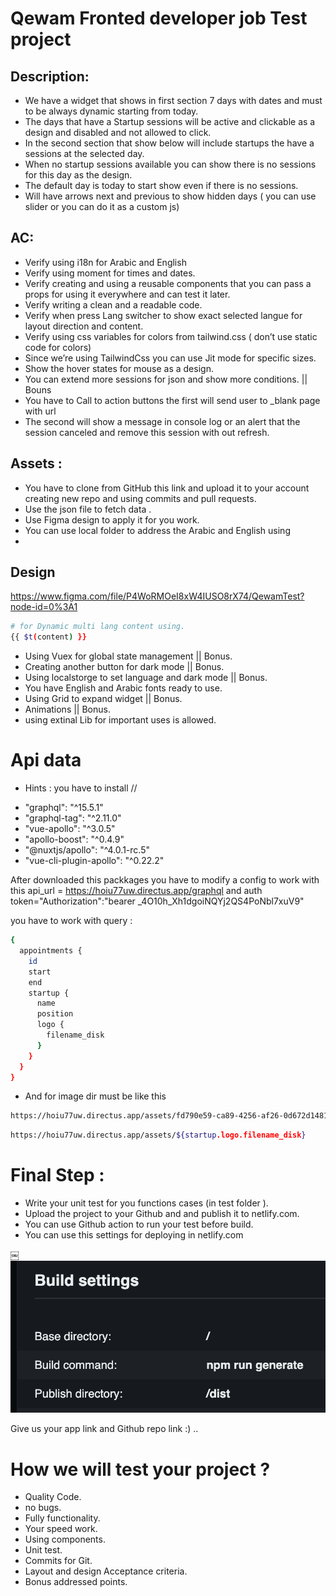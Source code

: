 # Qewam Fronted developer job Test project

## Description:
- We have a widget that shows in first section 7 days with dates  and must to be always dynamic starting from today.
- The days that have a Startup sessions will be active and clickable as a design and disabled and not allowed to click.
- In the second section that show below will include startups the have a sessions at the selected day.
- When no startup sessions available you can show there is no sessions for this day as the design.
- The default day is today to start show even if there is no sessions.
- Will have  arrows next and previous to show hidden days ( you can use slider or you can do it as a custom js)


## AC:
- Verify using i18n for Arabic and English 
- Verify using moment for times and dates.
- Verify  creating and using a reusable components that you can pass a props for using it everywhere and can test it later.
- Verify writing a clean and a readable code.
- Verify when press Lang switcher to show exact selected langue for layout direction and content.
- Verify using css variables for colors from tailwind.css ( don’t use static code for colors)
- Since we’re using TailwindCss you can use Jit mode for specific sizes.
- Show the hover states for mouse as a design.
- You can extend more sessions for json and show more conditions. || Bouns 
- You have to Call to action buttons the first will send user to _blank page with url 
- The second will show a message in console log or an alert that the session canceled and remove this session with out refresh. 


## Assets :
- You have to clone from GitHub this link and upload it to your account creating new repo and using commits and pull requests.
- Use the json file to fetch data .
- Use Figma design to apply it for you work.
- You can use local folder to address the Arabic and English using 
- 
## Design

https://www.figma.com/file/P4WoRMOeI8xW4IUSO8rX74/QewamTest?node-id=0%3A1

```bash
# for Dynamic multi lang content using.
{{ $t(content) }}

```
- Using Vuex for global state management   || Bonus.
- Creating another button for dark mode  || Bonus. 
- Using localstorge to set language and dark mode  || Bonus.
- You have English and Arabic fonts ready to use.
- Using Grid to expand widget || Bonus.
- Animations   || Bonus.
- using extinal Lib for important uses is allowed.

# Api data 
- Hints : you have to install //
* "graphql": "^15.5.1"
* "graphql-tag": "^2.11.0"
* "vue-apollo": "^3.0.5"
* "apollo-boost": "^0.4.9"
* "@nuxtjs/apollo": "^4.0.1-rc.5"
* "vue-cli-plugin-apollo": "^0.22.2"



After downloaded this packkages you have to modify a config to work with this api_url = https://hoiu77uw.directus.app/graphql and auth token="Authorization":"bearer _4O10h_Xh1dgoiNQYj2QS4PoNbl7xuV9"

you have to work with query :
```bash
{
  appointments {
    id
    start
    end
    startup {
      name
      position
      logo {
        filename_disk
      }
    }
  }
}
```

- And for image dir must be like this
```bash
https://hoiu77uw.directus.app/assets/fd790e59-ca89-4256-af26-0d672d1481a6.svg
```

```bash
https://hoiu77uw.directus.app/assets/${startup.logo.filename_disk}
```

 

# Final Step : 
- Write your unit test for you functions cases (in test folder ).
- Upload the project to your Github and and publish it to netlify.com.
- You can use Github action to run your test before build.
- You can use this settings for deploying in netlify.com

￼![](/static/settings.png)

Give us your app link and Github repo link :) .. 


# How we will test your project ?

- Quality Code.
- no bugs.
- Fully functionality.
- Your speed work.
- Using components.
- Unit test.
- Commits for Git.
- Layout and design Acceptance criteria.
- Bonus addressed points.
